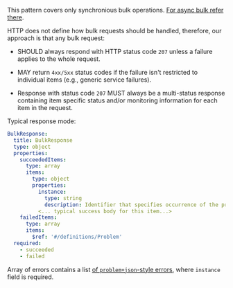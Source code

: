 This pattern covers only synchronious bulk operations. [For async bulk refer there](patterns/async.md#Async-Bulk-Operations).

HTTP does not define how bulk requests should be handled, therefore, our approach is that any bulk request:

- SHOULD always respond with HTTP status code `207` unless a failure
applies to the whole request.

- MAY return `4xx/5xx` status codes if the failure isn't restricted to
individual items (e.g., generic service failures).

- Response with status code `207` MUST always be a multi-status response
containing item specific status and/or monitoring information for each
item in the request.

Typical response mode:

```yaml
BulkResponse:
  title: BulkResponse
  type: object
  properties:
    succeededItems:
      type: array
      items:
        type: object
        properties:
          instance:
            type: string
            description: Identifier that specifies occurrence of the processed item in the request data.
          <... typical success body for this item...>
    failedItems:
      type: array
      items:
        $ref: '#/definitions/Problem'
  required:
    - succeeded
    - failed
```

Array  of errors contains a list [of `problem+json`-style errors](message/errors.md),
where `instance` field is required.


